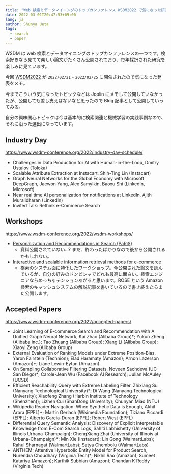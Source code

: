 ```yaml
---
title: "Web 検索とデータマイニングのトップカンファレンス WSDM2022 で気になった研究"
date: 2022-03-01T20:47:53+09:00
lang: ja
author: Shunya Ueta
tags:
  - search
  - paper
---
```


WSDM は web 検索とデータマイニングのトップカンファレンスの一つです。検索好きなら見てて楽しい論文がたくさん公開されており、毎年採択された研究を楽しみに見ています。

今回 [WSDM2022](https://www.wsdm-conference.org/2022/) が `2022/02/21` - `2022/02/25` に開催されたので気になった発表をメモ。

今までこういう気になったトピックなどは Joplin にメモして公開していなかったが、公開しても差し支えはないなと思ったので Blog 記事として公開していってみる。

自分の興味関心トピックは今は基本的に検索関連と機械学習の実践事例なので、それに沿った選出になっています。

## Industry Day

https://www.wsdm-conference.org/2022/industry-day-schedule/

- Challenges in Data Production for AI with Human-in-the-Loop, Dmitry Ustalov (Toloka)
- Scalable Attribute Extraction at Instacart, Shih-Ting Lin (Instacart)
- Graph Neural Networks for the Global Economy with Microsoft DeepGraph, Jaewon Yang, Alex Samylkin, Baoxu Shi (LinkedIn, Microsoft)
- Near real time AI personalization for notifications at LinkedIn, Ajith Muralidharan (LinkedIn)
- Invited Talk: Rethink e-Commerce Search

## Workshops

https://www.wsdm-conference.org/2022/wsdm-workshops/

- [Personalization and Recommendations in Search (PaRiS)](https://paris2022.github.io/www/index.html)
  - 資料公開されていない...? まだ、終わったばかりなので後から公開されるかもしれない。
- [Interactive and scalable information retrieval methods for e-commerce](https://isir-ecom.github.io/)
  - 検索のシステム面に特化したワークショップ。今公開された論文を読んでいるが、自分の好みのドンピシャでどれも最高に面白い。検索エンジニアならめっちゃテンションあがると思います。ROSE という Amazon 検索のキャッシュシステムの解説記事を書いているので書き終えたらまた公開します。

## Accepted Papers

https://www.wsdm-conference.org/2022/accepted-papers/

- Joint Learning of E-commerce Search and Recommendation with A Unified Graph Neural Network, Kai Zhao (Alibaba Group)\*; Yukun Zheng (Alibaba inc.); Tao Zhuang (Alibaba Group); Xiang Li (Alibaba Group); Xiaoyi Zeng (Alibaba Group)
- External Evaluation of Ranking Models under Extreme Position-Bias, Yaron Fairstein (Technion); Elad Haramaty (Amazon); Arnon Lazerson (Amazon)\*; Liane Lewin-Eytan (Amazon)
- On Sampling Collaborative Filtering Datasets, Noveen Sachdeva (UC San Diego)\*; Carole-Jean Wu (Facebook AI Research); Julian McAuley (UCSD)
- Efficient Reachability Query with Extreme Labeling Filter. Zhixiang Su (Nanyang Technological University)\*; Di Wang (Nanyang Technological University); Xiaofeng Zhang (Harbin Institute of Technology (Shenzhen)); Lizhen Cui (ShanDong University); Chunyan Miao (NTU)
- Wikipedia Reader Navigation: When Synthetic Data is Enough, Akhil Arora (EPFL)\*; Martin Gerlach (Wikimedia Foundation); Tiziano Piccardi (EPFL); Alberto Garcia-Duran (EPFL); Robert West (EPFL)
- Differential Query Semantic Analysis: Discovery of Explicit Interpretable Knowledge from E-Com Search Logs, Sahiti Labhishetty (University of Illinois Urbana-Champaign); ChengXiang Zhai (University of Illinois at Urbana-Champaign)\*; Min Xie (Instacart); Lin Gong (WalmartLabs); Rahul Sharnagat (WalmartLabs); Satya Chembolu (WalmartLabs)
- ANTHEM: Attentive Hyperbolic Entity Model for Product Search, Nurendra Choudhary (Virginia Tech)\*; Nikhil Rao (Amazon); Sumeet Katariya (Amazon); Karthik Subbian (Amazon); Chandan K Reddy (Virginia Tech)
